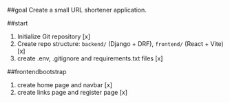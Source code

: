 

##goal
Create a small URL shortener application.

##start
1. Initialize Git repository [x]
2. Create repo structure: `backend/` (Django + DRF), `frontend/` (React + Vite) [x]
3. create .env, .gitignore and requirements.txt files [x]

##frontendbootstrap
1. create home page and navbar [x]
2. create links page and register page [x]